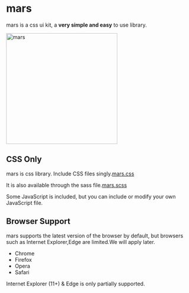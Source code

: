 # mars

mars is a css ui kit, a **very simple and easy** to use library.


<img src="https://mars-css.firebaseapp.com/Assets/images/mars-logo.png" width="300px" height="300px" title="mars" alt="mars"></img><br/>




## CSS Only

mars is css library. Include CSS files singly.[mars.css](https://github.com/GayaChoi/mars/blob/master/app/css/mars.css)

It is also available through the sass file.[mars.scss](https://github.com/GayaChoi/mars/blob/master/scss/_mars.scss)

Some JavaScript is included, but you can include or modify your own JavaScript file.





## Browser Support

mars supports the latest version of the browser by default, but browsers such as Internet Explorer,Edge are limited.We will apply later.


* Chrome
* Firefox
* Opera
* Safari

Internet Explorer (11+) & Edge is only partially supported.<br/>

